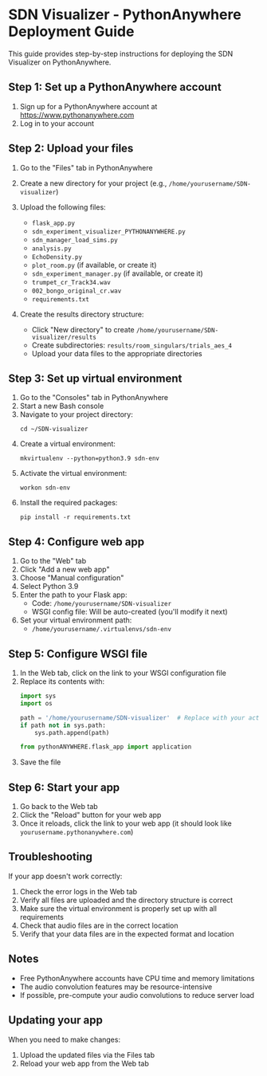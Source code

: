# SDN Visualizer - PythonAnywhere Deployment Guide

This guide provides step-by-step instructions for deploying the SDN Visualizer on PythonAnywhere.

## Step 1: Set up a PythonAnywhere account

1. Sign up for a PythonAnywhere account at https://www.pythonanywhere.com
2. Log in to your account

## Step 2: Upload your files

1. Go to the "Files" tab in PythonAnywhere
2. Create a new directory for your project (e.g., `/home/yourusername/SDN-visualizer`)
3. Upload the following files:
   - `flask_app.py`
   - `sdn_experiment_visualizer_PYTHONANYWHERE.py`
   - `sdn_manager_load_sims.py`
   - `analysis.py`
   - `EchoDensity.py`
   - `plot_room.py` (if available, or create it)
   - `sdn_experiment_manager.py` (if available, or create it)
   - `trumpet_cr_Track34.wav`
   - `002_bongo_original_cr.wav`
   - `requirements.txt`

4. Create the results directory structure:
   - Click "New directory" to create `/home/yourusername/SDN-visualizer/results`
   - Create subdirectories: `results/room_singulars/trials_aes_4`
   - Upload your data files to the appropriate directories

## Step 3: Set up virtual environment

1. Go to the "Consoles" tab in PythonAnywhere
2. Start a new Bash console
3. Navigate to your project directory:
   ```
   cd ~/SDN-visualizer
   ```
4. Create a virtual environment:
   ```
   mkvirtualenv --python=python3.9 sdn-env
   ```
5. Activate the virtual environment:
   ```
   workon sdn-env
   ```
6. Install the required packages:
   ```
   pip install -r requirements.txt
   ```

## Step 4: Configure web app

1. Go to the "Web" tab
2. Click "Add a new web app"
3. Choose "Manual configuration"
4. Select Python 3.9
5. Enter the path to your Flask app:
   - Code: `/home/yourusername/SDN-visualizer`
   - WSGI config file: Will be auto-created (you'll modify it next)
6. Set your virtual environment path:
   - `/home/yourusername/.virtualenvs/sdn-env`

## Step 5: Configure WSGI file

1. In the Web tab, click on the link to your WSGI configuration file
2. Replace its contents with:
   ```python
   import sys
   import os
   
   path = '/home/yourusername/SDN-visualizer'  # Replace with your actual path
   if path not in sys.path:
       sys.path.append(path)
   
   from pythonANYWHERE.flask_app import application
   ```
3. Save the file

## Step 6: Start your app

1. Go back to the Web tab
2. Click the "Reload" button for your web app
3. Once it reloads, click the link to your web app (it should look like `yourusername.pythonanywhere.com`)

## Troubleshooting

If your app doesn't work correctly:

1. Check the error logs in the Web tab
2. Verify all files are uploaded and the directory structure is correct
3. Make sure the virtual environment is properly set up with all requirements
4. Check that audio files are in the correct location
5. Verify that your data files are in the expected format and location

## Notes

- Free PythonAnywhere accounts have CPU time and memory limitations
- The audio convolution features may be resource-intensive
- If possible, pre-compute your audio convolutions to reduce server load

## Updating your app

When you need to make changes:

1. Upload the updated files via the Files tab
2. Reload your web app from the Web tab 